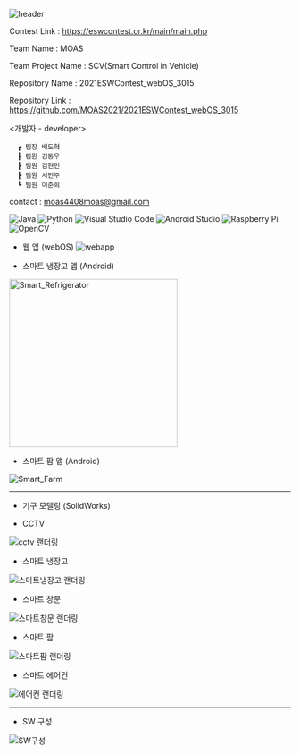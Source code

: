 ![header](https://capsule-render.vercel.app/api?type=waving&color=gradient&height=300&section=header&text=임베디드SW경진대회&fontSize=90)




Contest Link : https://eswcontest.or.kr/main/main.php

Team Name : MOAS

Team Project Name : SCV(Smart Control in Vehicle)

Repository Name : 2021ESWContest_webOS_3015

Repository Link : https://github.com/MOAS2021/2021ESWContest_webOS_3015
      

<개발자 - developer>
      
      ┏ 팀장 배도혁 
      ┣ 팀원 김동우 
      ┣ 팀원 김현민 
      ┣ 팀원 서민주 
      ┗ 팀원 이준희 


contact : moas4408moas@gmail.com




![Java](https://img.shields.io/badge/java-%23ED8B00.svg?style=for-the-badge&logo=java&logoColor=white) ![Python](https://img.shields.io/badge/python-3670A0?style=for-the-badge&logo=python&logoColor=ffdd54) ![Visual Studio Code](https://img.shields.io/badge/Visual%20Studio%20Code-0078d7.svg?style=for-the-badge&logo=visual-studio-code&logoColor=white) ![Android Studio](https://img.shields.io/badge/Android%20Studio-3DDC84.svg?style=for-the-badge&logo=android-studio&logoColor=white) ![Raspberry Pi](https://img.shields.io/badge/-RaspberryPi-C51A4A?style=for-the-badge&logo=Raspberry-Pi) ![OpenCV](https://img.shields.io/badge/opencv-%23white.svg?style=for-the-badge&logo=opencv&logoColor=white)



- 웹 앱 (webOS)
![webapp](https://user-images.githubusercontent.com/90252929/135031459-516f1728-8287-4330-b2dd-8bf3d113ced7.png)


- 스마트 냉장고 앱 (Android)
<img width="301" alt="Smart_Refrigerator" src="https://user-images.githubusercontent.com/90252929/135031570-3b0cf582-77d5-4ac9-8a57-88077dec8a96.png">


- 스마트 팜 앱 (Android)

![Smart_Farm](https://user-images.githubusercontent.com/90252929/135031617-cc4f5824-25ee-4004-b242-0bb51cbebd03.png)

----------------------------------------------------------------------------------------------------------------------------------------

- 기구 모델링 (SolidWorks)

- CCTV

![cctv 랜더링](https://user-images.githubusercontent.com/90252929/135031963-5273de7b-af34-472b-a41d-dd17bc55abbd.JPG)


- 스마트 냉장고

![스마트냉장고 랜더링](https://user-images.githubusercontent.com/90252929/135031984-6041b5de-2d25-4764-a067-19ac3f6227ff.jpg)


- 스마트 창문

![스마트창문 랜더링](https://user-images.githubusercontent.com/90252929/135032005-7cba9c09-e3e3-4245-be87-c36e973c2f6f.JPG)


- 스마트 팜

![스마트팜 랜더링](https://user-images.githubusercontent.com/90252929/135032017-4674a518-b230-4037-bcc5-8277b1be9aed.JPG)


- 스마트 에어컨
 
![에어컨 랜더링](https://user-images.githubusercontent.com/90252929/135032034-8c43f805-777b-411d-b859-afb1fd006e5b.JPG)

----------------------------------------------------------------------------------------------------------------------------------------

- SW 구성

![SW구성](https://user-images.githubusercontent.com/90252929/135032512-9c705586-59b1-46f4-a20f-938880e4c07c.JPG)

